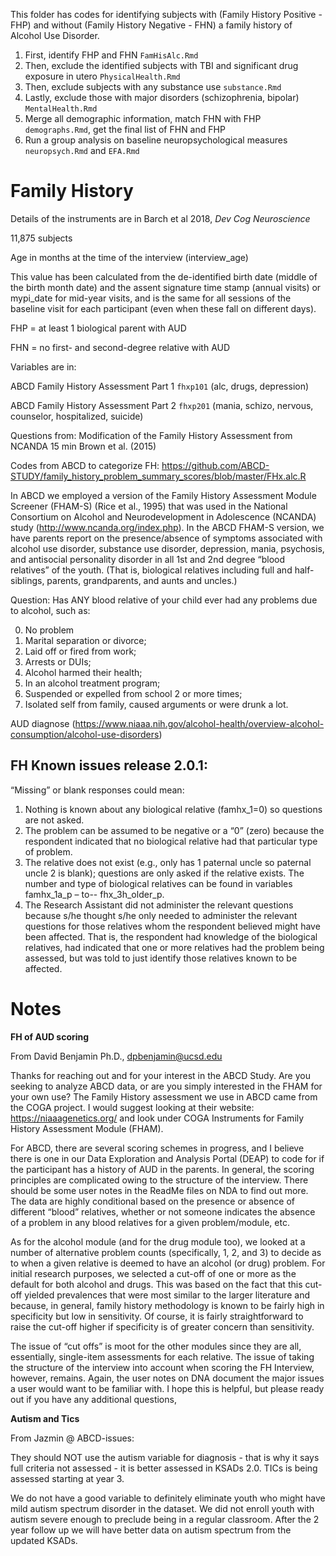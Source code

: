 This folder has codes for identifying subjects with (Family History Positive - FHP) and without (Family History Negative - FHN) a family history of Alcohol Use Disorder. 

1. First, identify FHP and FHN `FamHisAlc.Rmd` 
2. Then, exclude the identified subjects with TBI and significant drug exposure in utero `PhysicalHealth.Rmd`
3. Then, exclude subjects with any substance use  `substance.Rmd`
3. Lastly, exclude those with major disorders (schizophrenia, bipolar) `MentalHealth.Rmd`
4. Merge all demographic information, match FHN with FHP `demographs.Rmd`, get the final list of FHN and FHP
5. Run a group analysis on baseline neuropsychological measures `neuropsych.Rmd` and `EFA.Rmd`


# Family History

Details of the instruments are in Barch et al 2018, *Dev Cog Neuroscience*

11,875 subjects

Age in months at the time of the interview (interview_age)

This value has been calculated from the de-identified birth date (middle of the birth month date) and the assent signature time stamp (annual visits) or mypi_date for mid-year visits, and is the same for all sessions of the baseline visit for each participant (even when these fall on different days).   
  
FHP = at least 1 biological parent with AUD 

FHN = no first- and second-degree relative with AUD
  
Variables are in:

ABCD Family History Assessment Part 1 `fhxp101` (alc, drugs, depression)

ABCD Family History Assessment Part 2 `fhxp201` (mania, schizo, nervous, counselor, hospitalized, suicide)

Questions from:	Modification of the Family History Assessment from NCANDA	15 min	Brown et al. (2015)

Codes from ABCD to categorize FH: https://github.com/ABCD-STUDY/family_history_problem_summary_scores/blob/master/FHx.alc.R

In ABCD we employed a version of the Family History Assessment Module Screener (FHAM-S) (Rice et al., 1995) that was used in the National Consortium on Alcohol and Neurodevelopment in Adolescence (NCANDA) study (http://www.ncanda.org/index.php). In the ABCD FHAM-S version, we have parents report on the presence/absence of symptoms associated with alcohol use disorder, substance use disorder, depression, mania, psychosis, and antisocial personality disorder in all 1st and 2nd degree “blood relatives” of the youth. (That is, biological relatives including full and half-siblings, parents, grandparents, and aunts and uncles.) 

Question:
Has ANY blood relative of your child ever had any problems due to alcohol, such as:

0. No problem  
1. Marital  separation or divorce;   
2. Laid off or fired from work;   
3. Arrests or DUIs;   
4. Alcohol harmed their health; 
5. In an alcohol treatment program; 
6. Suspended or expelled from school 2 or more times; 
7. Isolated self from family, caused arguments or were drunk a lot.  

AUD diagnose (https://www.niaaa.nih.gov/alcohol-health/overview-alcohol-consumption/alcohol-use-disorders)  

## FH Known issues release 2.0.1:

“Missing” or blank responses could mean:
1) Nothing is known about any biological relative (famhx_1=0) so questions are not asked.
2) The problem can be assumed to be negative or a “0” (zero) because the respondent indicated that no biological relative had that particular type of problem.
3) The relative does not exist (e.g., only has 1 paternal uncle so paternal uncle 2 is blank); questions are only asked if the relative exists. The number and type of biological relatives can be found in variables famhx_1a_p – to-- fhx_3h_older_p.
4) The Research Assistant did not administer the relevant questions because s/he thought s/he only needed to administer the relevant questions for those relatives whom the respondent believed might have been affected. That is, the respondent had knowledge of the biological relatives, had indicated that one or more relatives had the problem being assessed, but was told to just identify those relatives known to be affected.


# Notes

**FH of AUD scoring**

From David Benjamin Ph.D., dpbenjamin@ucsd.edu

Thanks for reaching out and for your interest in the ABCD Study. Are you seeking to analyze ABCD data, or are you simply interested in the FHAM for your own use? The Family History assessment we use in ABCD came from the COGA project. I would suggest looking at their website: https://niaaagenetics.org/ and look under COGA Instruments for Family History Assessment Module (FHAM). 

For ABCD, there are several scoring schemes in progress, and I believe there is one in our Data Exploration and Analysis Portal (DEAP) to code for if the participant has a history of AUD in the parents. In general, the scoring principles are complicated owing to the structure of the interview. There should be some user notes in the ReadMe files on NDA to find out more. The data are highly conditional based on the presence or absence of different “blood” relatives, whether or not someone indicates the absence of a problem in any blood relatives for a given problem/module, etc.
 
As for the alcohol module (and for the drug module too), we looked at a number of alternative problem counts (specifically, 1, 2, and 3) to decide as to when a given relative is deemed to have an alcohol (or drug) problem. For initial research purposes, we selected a cut-off of one or more as the default for both alcohol and drugs. This was based on the fact that this cut-off yielded prevalences that were most similar to the larger literature and because, in general, family history methodology is known to be fairly high in specificity but low in sensitivity. Of course, it is fairly straightforward to raise the cut-off higher if specificity is of greater concern than sensitivity. 
 
The issue of “cut offs” is moot for the other modules since they are all, essentially, single-item assessments for each relative. The issue of taking the structure of the interview into account when scoring the FH Interview, however, remains. Again, the user notes on DNA document the major issues a user would want to be familiar with. I hope this is helpful, but please ready out if you have any additional questions, 

**Autism and Tics**

From Jazmin @ ABCD-issues: 

They should NOT use the autism variable for diagnosis - that is why it says full criteria not assessed - it is better assessed in KSADs 2.0. TICs is being assessed starting at year 3.

We do not have a good variable to definitely eliminate youth who might have mild autism spectrum disorder in the dataset. We did not enroll youth with autism severe enough to preclude being in a regular classroom. After the 2 year follow up we will have better data on autism spectrum from the updated KSADs.
